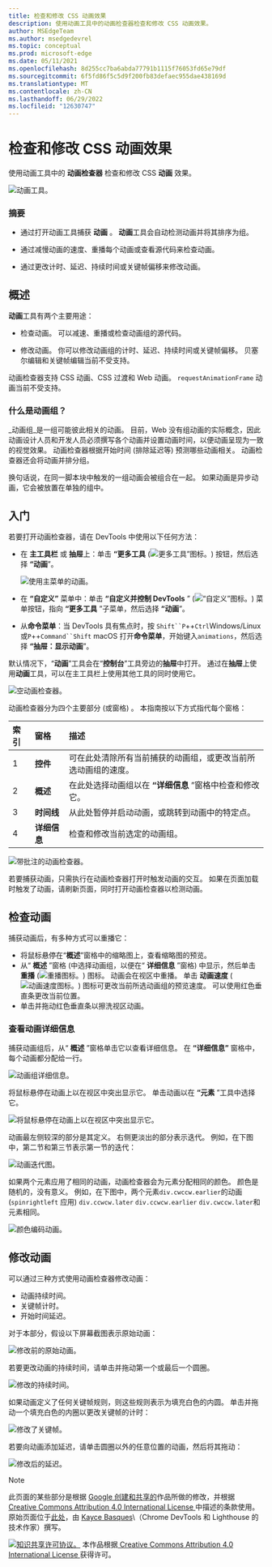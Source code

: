 ```yaml
---
title: 检查和修改 CSS 动画效果
description: 使用动画工具中的动画检查器检查和修改 CSS 动画效果。
author: MSEdgeTeam
ms.author: msedgedevrel
ms.topic: conceptual
ms.prod: microsoft-edge
ms.date: 05/11/2021
ms.openlocfilehash: 8d255cc7ba6abda77791b1115f76053fd65e79df
ms.sourcegitcommit: 6f5fd86f5c5d9f200fb83defaec955dae438169d
ms.translationtype: MT
ms.contentlocale: zh-CN
ms.lasthandoff: 06/29/2022
ms.locfileid: "12630747"
---
```

<!-- Copyright Kayce Basques

   Licensed under the Apache License, Version 2.0 (the "License");
   you may not use this file except in compliance with the License.
   You may obtain a copy of the License at

       https://www.apache.org/licenses/LICENSE-2.0

   Unless required by applicable law or agreed to in writing, software
   distributed under the License is distributed on an "AS IS" BASIS,
   WITHOUT WARRANTIES OR CONDITIONS OF ANY KIND, either express or implied.
   See the License for the specific language governing permissions and
   limitations under the License.  -->
# <a name="inspect-and-modify-css-animation-effects"></a>检查和修改 CSS 动画效果
<!-- orig title: # Inspect animations -->

使用动画工具中的 **动画检查器** 检查和修改 CSS **动画** 效果。

![动画工具。](../media/inspect-styles-elements-styles-drawer-animations-completed.msft.png)

### <a name="summary"></a>摘要

*  通过打开动画工具捕获 **动画** 。  **动画**工具会自动检测动画并将其排序为组。

*  通过减慢动画的速度、重播每个动画或查看源代码来检查动画。

*  通过更改计时、延迟、持续时间或关键帧偏移来修改动画。


<!-- ====================================================================== -->
## <a name="overview"></a>概述

**动画**工具有两个主要用途：

*  检查动画。  可以减速、重播或检查动画组的源代码。

*  修改动画。  你可以修改动画组的计时、延迟、持续时间或关键帧偏移。  贝塞尔编辑和关键帧编辑当前不受支持。

动画检查器支持 CSS 动画、CSS 过渡和 Web 动画。  `requestAnimationFrame` 动画当前不受支持。

### <a name="whats-an-animation-group"></a>什么是动画组？

_动画组_是一组可能彼此相关的动画。  目前，Web 没有组动画的实际概念，因此动画设计人员和开发人员必须撰写各个动画并设置动画时间，以便动画呈现为一致的视觉效果。  动画检查器根据开始时间 (排除延迟等) 预测哪些动画相关。  动画检查器还会将动画并排分组。

换句话说，在同一脚本块中触发的一组动画会被组合在一起。  如果动画是异步动画，它会被放置在单独的组中。


<!-- ====================================================================== -->
## <a name="get-started"></a>入门

若要打开动画检查器，请在 DevTools 中使用以下任何方法：

*  在 **主工具栏** 或 **抽屉**上：单击 **“更多工具** (![更多工具”图标。](../media/more-tools-icon-light-theme.png)) 按钮，然后选择 **“动画**”。

   ![使用主菜单的动画。](../media/inspect-styles-elements-styles-more-tools-animations.msft.png)

*  在 **“自定义”** 菜单中：单击 **“自定义并控制 DevTools** ” (![“自定义”图标。](../media/customize-devtools-icon-light-theme.png)) 菜单按钮，指向 **“更多工具** ”子菜单，然后选择 **“动画**”。

*  从**命令菜单**：当 DevTools 具有焦点时，按 `Shift``P`++`Ctrl`Windows/Linux 或`P`++`Command``Shift` macOS 打开**命令菜单**，开始键入`animations`，然后选择 **“抽屉：显示动画**”。

默认情况下，“**动画**”工具会在“**控制台**”工具旁边的**抽屉**中打开。  通过在**抽屉**上使用**动画**工具，可以在主工具栏上使用其他工具的同时使用它。

![空动画检查器。](../media/inspect-styles-elements-styles-drawer-animations.msft.png)

动画检查器分为四个主要部分 (或窗格) 。  本指南按以下方式指代每个窗格：

| 索引 | 窗格 | 描述 |
|:--- |:--- |:--- |
| 1 | **控件** | 可在此处清除所有当前捕获的动画组，或更改当前所选动画组的速度。 |
| 2 | **概述** | 在此处选择动画组以在 **“详细信息** ”窗格中检查和修改它。 |
| 3 | **时间线** | 从此处暂停并启动动画，或跳转到动画中的特定点。 |
| 4 | **详细信息** | 检查和修改当前选定的动画组。 |

![带批注的动画检查器。](../media/inspect-styles-elements-styles-drawer-animations-selected-paused.msft.png)

若要捕获动画，只需执行在动画检查器打开时触发动画的交互。  如果在页面加载时触发了动画，请刷新页面，同时打开动画检查器以检测动画。

<!--  old link: <video src="animations/capture-animations.mp4" autoplay loop muted controls></video>  -->

<!--  import the video to ACOM using https://review.docs.microsoft.com/help/contribute/contribute-video-publish  -->

<!--  > [!VIDEO animations/capture-animations.mp4]  -->


<!-- ====================================================================== -->
## <a name="inspect-animations"></a>检查动画

捕获动画后，有多种方式可以重播它：

*  将鼠标悬停在“**概述**”窗格中的缩略图上，查看缩略图的预览。
*  从“ **概述** ”窗格 (中选择动画组，以便在“ **详细信息** ”窗格) 中显示，然后单击 **重播** (![重播图标。](../media/replay-button-icon.msft.png)) 图标。  动画会在视区中重播。  单击 **动画速度** (![动画速度图标。](../media/animation-speed-buttons-icon.msft.png)) 图标可更改当前所选动画组的预览速度。  可以使用红色垂直条更改当前位置。
*  单击并拖动红色垂直条以擦洗视区动画。

### <a name="view-animation-details"></a>查看动画详细信息

捕获动画组后，从“ **概述** ”窗格单击它以查看详细信息。  在 **“详细信息”** 窗格中，每个动画都分配给一行。

![动画组详细信息。](../media/inspect-styles-elements-styles-drawer-animations-selected-completed.msft.png)

将鼠标悬停在动画上以在视区中突出显示它。  单击动画以在 **“元素** ”工具中选择它。

![将鼠标悬停在动画上以在视区中突出显示它。](../media/inspect-styles-split-elements-styles-drawer-animations-selected-completed.msft.png)

动画最左侧较深的部分是其定义。  右侧更淡出的部分表示迭代。  例如，在下图中，第二节和第三节表示第一节的迭代：

![动画迭代图。](../media/inspect-styles-glitch-display-animations-highlight.msft.png)

如果两个元素应用了相同的动画，动画检查器会为元素分配相同的颜色。  颜色是随机的，没有意义。  例如，在下图中，两个元素`div.cwccw.earlier`的动画 (`spinrightleft` 应用) `div.ccwcw.later` `div.ccwcw.earlier` `div.cwccw.later`和元素相同。

![颜色编码动画。](../media/inspect-styles-glitch-display-animations.msft.png)


<!-- ====================================================================== -->
## <a name="modify-animations"></a>修改动画

可以通过三种方式使用动画检查器修改动画：

*  动画持续时间。
*  关键帧计时。
*  开始时间延迟。

对于本部分，假设以下屏幕截图表示原始动画：

![修改前的原始动画。](../media/inspect-styles-glitch-spin-animations-console-animations.msft.png)

若要更改动画的持续时间，请单击并拖动第一个或最后一个圆圈。

![修改的持续时间。](../media/inspect-styles-glitch-spin-animations-console-animations-shorter.msft.png)

如果动画定义了任何关键帧规则，则这些规则表示为填充白色的内圆。  单击并拖动一个填充白色的内圈以更改关键帧的计时：

![修改了关键帧。](../media/inspect-styles-glitch-spin-animations-console-animations-keyframe-modification.msft.png)

若要向动画添加延迟，请单击圆圈以外的任意位置的动画，然后将其拖动：

![修改后的延迟。](../media/inspect-styles-glitch-spin-animations-console-animations-delay.msft.png)


<!-- ====================================================================== -->
> [!NOTE]
> 此页面的某些部分是根据 [Google 创建和共享的](https://developers.google.com/terms/site-policies)作品所做的修改，并根据[ Creative Commons Attribution 4.0 International License ](https://creativecommons.org/licenses/by/4.0)中描述的条款使用。
> 原始页面位于[此处](https://developer.chrome.com/docs/devtools/css/animations/)，由 [Kayce Basques](https://developers.google.com/web/resources/contributors#kayce-basques)\（Chrome DevTools 和 Lighthouse 的技术作家）撰写。

[![知识共享许可协议。](../../media/cc-logo/88x31.png)](https://creativecommons.org/licenses/by/4.0)
本作品根据[ Creative Commons Attribution 4.0 International License ](https://creativecommons.org/licenses/by/4.0)获得许可。

